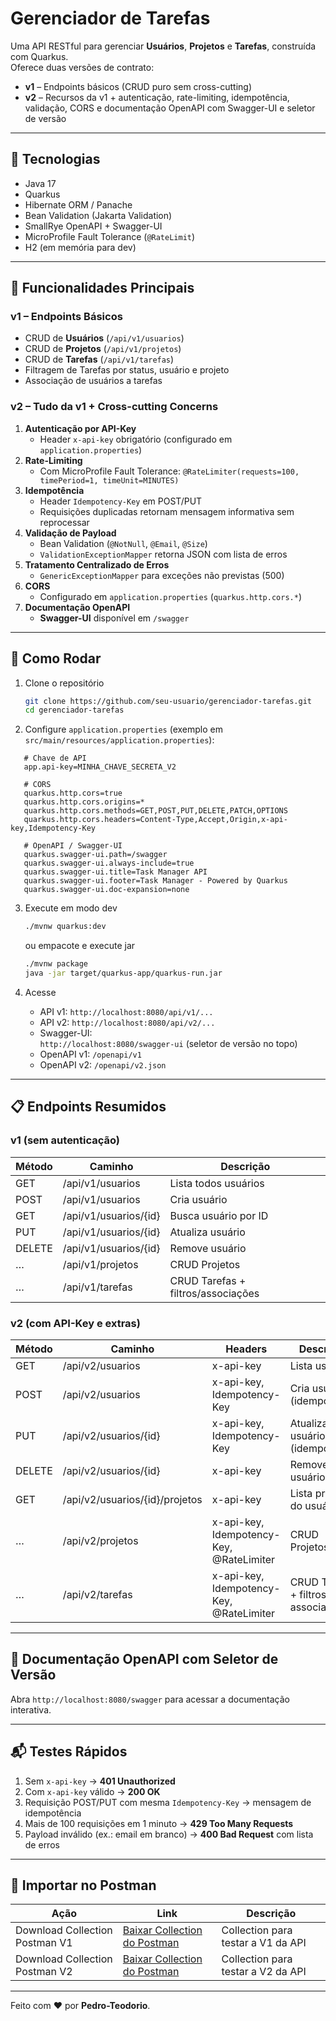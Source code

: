 # Gerenciador de Tarefas

Uma API RESTful para gerenciar **Usuários**, **Projetos** e **Tarefas**, construída com Quarkus.  
Oferece duas versões de contrato:

- **v1** – Endpoints básicos (CRUD puro sem cross-cutting)
- **v2** – Recursos da v1 + autenticação, rate-limiting, idempotência, validação, CORS e documentação OpenAPI com Swagger-UI e seletor de versão

---

## 🔧 Tecnologias

- Java 17
- Quarkus
- Hibernate ORM / Panache
- Bean Validation (Jakarta Validation)
- SmallRye OpenAPI + Swagger-UI
- MicroProfile Fault Tolerance (`@RateLimit`)
- H2 (em memória para dev)

---

## 🚀 Funcionalidades Principais

### v1 – Endpoints Básicos

- CRUD de **Usuários**  (`/api/v1/usuarios`)
- CRUD de **Projetos**  (`/api/v1/projetos`)
- CRUD de **Tarefas**   (`/api/v1/tarefas`)
- Filtragem de Tarefas por status, usuário e projeto
- Associação de usuários a tarefas

### v2 – Tudo da v1 + Cross-cutting Concerns

1. **Autenticação por API-Key**
    - Header `x-api-key` obrigatório (configurado em `application.properties`)
2. **Rate-Limiting**
    - Com MicroProfile Fault Tolerance: `@RateLimiter(requests=100, timePeriod=1, timeUnit=MINUTES)`
3. **Idempotência**
    - Header `Idempotency-Key` em POST/PUT
    - Requisições duplicadas retornam mensagem informativa sem reprocessar
4. **Validação de Payload**
    - Bean Validation (`@NotNull`, `@Email`, `@Size`)
    - `ValidationExceptionMapper` retorna JSON com lista de erros
5. **Tratamento Centralizado de Erros**
    - `GenericExceptionMapper` para exceções não previstas (500)
6. **CORS**
    - Configurado em `application.properties` (`quarkus.http.cors.*`)
7. **Documentação OpenAPI**
    - **Swagger-UI** disponível em `/swagger`
    

---

## 🏁 Como Rodar

1. Clone o repositório
   ```bash
   git clone https://github.com/seu-usuario/gerenciador-tarefas.git
   cd gerenciador-tarefas
   ```

2. Configure `application.properties` (exemplo em `src/main/resources/application.properties`):

```properties
   # Chave de API
   app.api-key=MINHA_CHAVE_SECRETA_V2
   
   # CORS
   quarkus.http.cors=true
   quarkus.http.cors.origins=*
   quarkus.http.cors.methods=GET,POST,PUT,DELETE,PATCH,OPTIONS
   quarkus.http.cors.headers=Content-Type,Accept,Origin,x-api-key,Idempotency-Key
   
   # OpenAPI / Swagger-UI
   quarkus.swagger-ui.path=/swagger
   quarkus.swagger-ui.always-include=true
   quarkus.swagger-ui.title=Task Manager API
   quarkus.swagger-ui.footer=Task Manager - Powered by Quarkus
   quarkus.swagger-ui.doc-expansion=none
```

3. Execute em modo dev
   ```bash
   ./mvnw quarkus:dev
   ```
   ou empacote e execute jar
   ```bash
   ./mvnw package
   java -jar target/quarkus-app/quarkus-run.jar
   ```

4. Acesse
    - API v1:  `http://localhost:8080/api/v1/...`
    - API v2:  `http://localhost:8080/api/v2/...`
    - Swagger-UI:  
      `http://localhost:8080/swagger-ui` (seletor de versão no topo)
    - OpenAPI v1: `/openapi/v1`
    - OpenAPI v2: `/openapi/v2.json`

---

## 📋 Endpoints Resumidos

### v1 (sem autenticação)

| Método | Caminho               | Descrição                          |
|--------|-----------------------|------------------------------------|
| GET    | /api/v1/usuarios      | Lista todos usuários               |
| POST   | /api/v1/usuarios      | Cria usuário                       |
| GET    | /api/v1/usuarios/{id} | Busca usuário por ID               |
| PUT    | /api/v1/usuarios/{id} | Atualiza usuário                   |
| DELETE | /api/v1/usuarios/{id} | Remove usuário                     |
| …      | /api/v1/projetos      | CRUD Projetos                      |
| …      | /api/v1/tarefas       | CRUD Tarefas + filtros/associações |

### v2 (com API-Key e extras)

| Método | Caminho                      | Headers                             | Descrição                               |
| ------ | ---------------------------- | ----------------------------------- | --------------------------------------- |
| GET    | /api/v2/usuarios             | x-api-key                           | Lista usuários                          |
| POST   | /api/v2/usuarios             | x-api-key, Idempotency-Key          | Cria usuário (idempotente)             |
| PUT    | /api/v2/usuarios/{id}        | x-api-key, Idempotency-Key          | Atualiza usuário (idempotente)         |
| DELETE | /api/v2/usuarios/{id}        | x-api-key                           | Remove usuário                          |
| GET    | /api/v2/usuarios/{id}/projetos | x-api-key                         | Lista projetos do usuário               |
| …      | /api/v2/projetos             | x-api-key, Idempotency-Key, @RateLimiter | CRUD Projetos                        |
| …      | /api/v2/tarefas              | x-api-key, Idempotency-Key, @RateLimiter | CRUD Tarefas + filtros + associação  |

---

## 📑 Documentação OpenAPI com Seletor de Versão

Abra `http://localhost:8080/swagger` para acessar a documentação interativa.

---

## 📬 Testes Rápidos

1. Sem `x-api-key` → **401 Unauthorized**
2. Com `x-api-key` válido → **200 OK**
3. Requisição POST/PUT com mesma `Idempotency-Key` → mensagem de idempotência
4. Mais de 100 requisições em 1 minuto → **429 Too Many Requests**
5. Payload inválido (ex.: email em branco) → **400 Bad Request** com lista de erros

---

## 📂 Importar no Postman

| Ação                           | Link                                                                                                | Descrição                          |
|--------------------------------|-----------------------------------------------------------------------------------------------------|------------------------------------|
| Download Collection Postman V1 | [Baixar Collection do Postman](./src/main/resources/collections/Gerenciador%20de%20Tarefas%20API%20V1.json) | Collection para testar a V1 da API |
| Download Collection Postman V2 | [Baixar Collection do Postman](./src/main/resources/collections/Gerenciador%20de%20Tarefas%20API%20V2.json)     | Collection para testar a V2 da API |


---

Feito com ❤️ por **Pedro-Teodorio**.  

